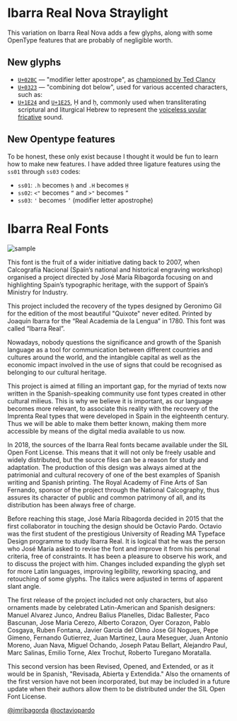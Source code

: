 # Ibarra Real Nova Straylight

This variation on Ibarra Real Nova adds a few glyphs, along with some OpenType features that are probably of negligible worth.

## New glyphs

* [`U+02BC`](https://unicode-explorer.com/c/02bc) — "modifier letter apostrope", as [championed by Ted Clancy](https://tedclancy.wordpress.com/2015/06/03/which-unicode-character-should-represent-the-english-apostrophe-and-why-the-unicode-committee-is-very-wrong/)
* [`U+0323`](https://unicode-explorer.com/c/0323) — "combining dot below", used for various accented characters, such as:
* [`U+1E24`](https://unicode-explorer.com/c/1E24) and [`U+1E25`](https://unicode-explorer.com/c/1E25), Ḥ and ḥ, commonly used when transliterating scriptural and liturgical Hebrew to represent the [voiceless uvular fricative](https://en.wikipedia.org/wiki/Voiceless_uvular_fricative) sound.

## New Opentype features

To be honest, these only exist because I thought it would be fun to learn how to make new features. I have added three ligature features using the `ss01` through `ss03` codes:
* `ss01`: `.h` becomes `ḥ` and `.H` becomes `Ḥ`
* `ss02`: `<"` becomes `“` and `>"` becomes `”`
* `ss03`: `'` becomes `ʼ` (modifier letter apostrophe)

# Ibarra Real Fonts

![sample](docs/sample.png)

This font is the fruit of a wider initiative dating back to 2007, when Calcografía Nacional (Spain’s national and historical engraving workshop) organised a project directed by José María Ribagorda focusing on and highlighting Spain’s typographic heritage, with the support of Spain’s Ministry for Industry.

This project included the recovery of the types designed by Geronimo Gil for the edition of the most beautiful "Quixote" never edited. Printed by Joaquín Ibarra for the “Real Academia de la Lengua” in 1780. This font was called “Ibarra Real”. 

Nowadays, nobody questions the significance and growth of the Spanish language as a tool for communication between different countries and cultures around the world, and the intangible capital as well as the economic impact involved in the use of signs that could be recognised as belonging to our cultural heritage. 

This project is aimed at filling an important gap, for the myriad of texts now written in the Spanish-speaking community use font types created in other cultural milieus. This is why we believe it is important, as our language becomes more relevant, to associate this reality with the recovery of the Imprenta Real types that were developed in Spain in the eighteenth century. Thus we will be able to make them better known, making them more accessible by means of the digital media available to us now. 

In 2018, the sources of the Ibarra Real fonts became available under the SIL Open Font License. This means that it will not only be freely usable and widely distributed, but the source files can be a reason for study and adaptation. The production of this design was always aimed at the patrimonial and cultural recovery of one of the best examples of Spanish writing and Spanish printing. The Royal Academy of Fine Arts of San Fernando, sponsor of the project through the National Calcography, thus assures its character of public and common patrimony of all, and its distribution has been always free of charge.

Before reaching this stage, José María Ribagorda decided in 2015 that the first collaborator in touching the design should be Octavio Pardo. Octavio was the first student of the prestigious University of Reading MA Typeface Design programme to study Ibarra Real. It is logical that he was the person who José María asked to revise the font and improve it from his personal criteria, free of constraints. It has been a pleasure to observe his work, and to discuss the project with him. Changes included expanding the glyph set for more Latin languages, improving legibility, reworking spacing, and retouching of some glyphs. The italics were adjusted in terms of apparent slant angle. 

The first release of the project included not only characters, but also ornaments made by celebrated Latin-American and Spanish designers: Manuel Alvarez Junco, Andreu Balius Planelles, Didac Ballester, Paco Bascunan, Jose Maria Cerezo, Alberto Corazon, Oyer Corazon, Pablo Cosgaya, Ruben Fontana, Javier Garcia del Olmo Jose Gil Nogues, Pepe Gimeno, Fernando Gutierrez, Juan Martinez, Laura Meseguer, Juan Antonio Moreno, Juan Nava, Miguel Ochando, Joseph Patau Bellart, Alejandro Paul, Marc Salinas, Emilio Torne, Alex Trochut, Roberto Turegano Moratalla. 

This second version has been Revised, Opened, and Extended, or as it would be in Spanish, "Revisada, Abierta y Extendida." Also the ornaments of the first version have not been incorporated, but may be included in a future update when their authors allow them to be distributed under the SIL Open Font License.

[@jmribagorda](https://github.com/jmribagorda)
[@octaviopardo](http://github.com/octaviopardo)